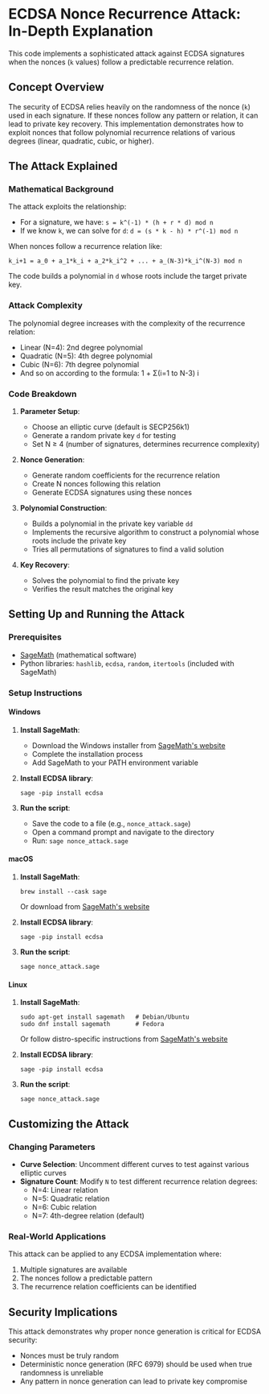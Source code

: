 # ECDSA Nonce Recurrence Attack: In-Depth Explanation

This code implements a sophisticated attack against ECDSA signatures when the nonces (`k` values) follow a predictable recurrence relation.

## Concept Overview

The security of ECDSA relies heavily on the randomness of the nonce (`k`) used in each signature. If these nonces follow any pattern or relation, it can lead to private key recovery. This implementation demonstrates how to exploit nonces that follow polynomial recurrence relations of various degrees (linear, quadratic, cubic, or higher).

## The Attack Explained

### Mathematical Background

The attack exploits the relationship:
- For a signature, we have: `s = k^(-1) * (h + r * d) mod n`
- If we know `k`, we can solve for `d`: `d = (s * k - h) * r^(-1) mod n`

When nonces follow a recurrence relation like:
```
k_i+1 = a_0 + a_1*k_i + a_2*k_i^2 + ... + a_(N-3)*k_i^(N-3) mod n
```

The code builds a polynomial in `d` whose roots include the target private key.

### Attack Complexity

The polynomial degree increases with the complexity of the recurrence relation:
- Linear (N=4): 2nd degree polynomial
- Quadratic (N=5): 4th degree polynomial 
- Cubic (N=6): 7th degree polynomial
- And so on according to the formula: 1 + Σ(i=1 to N-3) i

### Code Breakdown

1. **Parameter Setup**:
   - Choose an elliptic curve (default is SECP256k1)
   - Generate a random private key `d` for testing
   - Set N ≥ 4 (number of signatures, determines recurrence complexity)

2. **Nonce Generation**:
   - Generate random coefficients for the recurrence relation
   - Create N nonces following this relation
   - Generate ECDSA signatures using these nonces

3. **Polynomial Construction**:
   - Builds a polynomial in the private key variable `dd`
   - Implements the recursive algorithm to construct a polynomial whose roots include the private key
   - Tries all permutations of signatures to find a valid solution

4. **Key Recovery**:
   - Solves the polynomial to find the private key
   - Verifies the result matches the original key

## Setting Up and Running the Attack

### Prerequisites

- [SageMath](https://www.sagemath.org/) (mathematical software)
- Python libraries: `hashlib`, `ecdsa`, `random`, `itertools` (included with SageMath)

### Setup Instructions

#### Windows

1. **Install SageMath**:
   - Download the Windows installer from [SageMath's website](https://www.sagemath.org/download-windows.html)
   - Complete the installation process
   - Add SageMath to your PATH environment variable

2. **Install ECDSA library**:
   ```
   sage -pip install ecdsa
   ```

3. **Run the script**:
   - Save the code to a file (e.g., `nonce_attack.sage`)
   - Open a command prompt and navigate to the directory
   - Run: `sage nonce_attack.sage`

#### macOS

1. **Install SageMath**:
   ```
   brew install --cask sage
   ```
   Or download from [SageMath's website](https://www.sagemath.org/download-mac.html)

2. **Install ECDSA library**:
   ```
   sage -pip install ecdsa
   ```

3. **Run the script**:
   ```
   sage nonce_attack.sage
   ```

#### Linux

1. **Install SageMath**:
   ```
   sudo apt-get install sagemath   # Debian/Ubuntu
   sudo dnf install sagemath       # Fedora
   ```
   Or follow distro-specific instructions from [SageMath's website](https://www.sagemath.org/download-linux.html)

2. **Install ECDSA library**:
   ```
   sage -pip install ecdsa
   ```

3. **Run the script**:
   ```
   sage nonce_attack.sage
   ```

## Customizing the Attack

### Changing Parameters

- **Curve Selection**: Uncomment different curves to test against various elliptic curves
- **Signature Count**: Modify `N` to test different recurrence relation degrees:
  - N=4: Linear relation
  - N=5: Quadratic relation
  - N=6: Cubic relation
  - N=7: 4th-degree relation (default)

### Real-World Applications

This attack can be applied to any ECDSA implementation where:
1. Multiple signatures are available
2. The nonces follow a predictable pattern
3. The recurrence relation coefficients can be identified

## Security Implications

This attack demonstrates why proper nonce generation is critical for ECDSA security:
- Nonces must be truly random
- Deterministic nonce generation (RFC 6979) should be used when true randomness is unreliable
- Any pattern in nonce generation can lead to private key compromise
